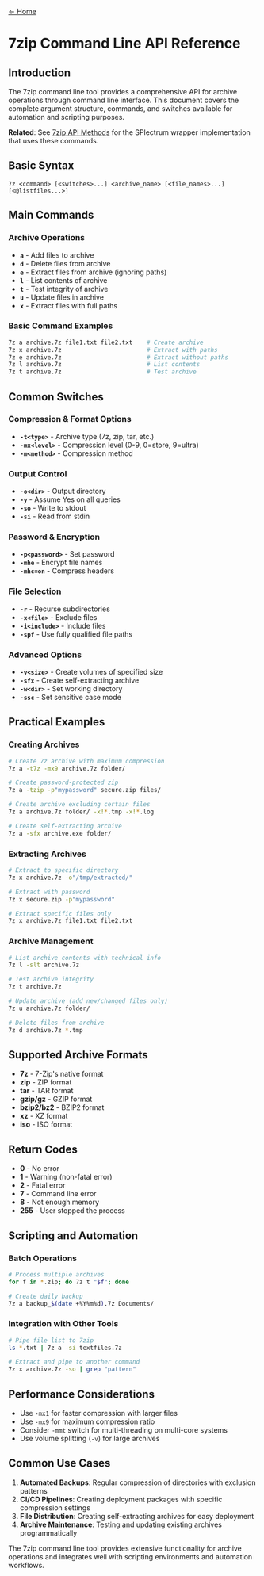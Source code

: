 [← Home](../README.md)

# 7zip Command Line API Reference

## Introduction

The 7zip command line tool provides a comprehensive API for archive operations through command line interface. This document covers the complete argument structure, commands, and switches available for automation and scripting purposes.

**Related**: See [7zip API Methods](7zip-api-methods.md) for the SPlectrum wrapper implementation that uses these commands.

## Basic Syntax

```
7z <command> [<switches>...] <archive_name> [<file_names>...] [<@listfiles...>]
```

## Main Commands

### Archive Operations

- **`a`** - Add files to archive
- **`d`** - Delete files from archive  
- **`e`** - Extract files from archive (ignoring paths)
- **`l`** - List contents of archive
- **`t`** - Test integrity of archive
- **`u`** - Update files in archive
- **`x`** - Extract files with full paths

### Basic Command Examples

```bash
7z a archive.7z file1.txt file2.txt    # Create archive
7z x archive.7z                        # Extract with paths
7z e archive.7z                        # Extract without paths
7z l archive.7z                        # List contents
7z t archive.7z                        # Test archive
```

## Common Switches

### Compression & Format Options

- **`-t<type>`** - Archive type (7z, zip, tar, etc.)
- **`-mx<level>`** - Compression level (0-9, 0=store, 9=ultra)
- **`-m<method>`** - Compression method

### Output Control

- **`-o<dir>`** - Output directory
- **`-y`** - Assume Yes on all queries
- **`-so`** - Write to stdout
- **`-si`** - Read from stdin

### Password & Encryption

- **`-p<password>`** - Set password
- **`-mhe`** - Encrypt file names
- **`-mhc=on`** - Compress headers

### File Selection

- **`-r`** - Recurse subdirectories
- **`-x<file>`** - Exclude files
- **`-i<include>`** - Include files
- **`-spf`** - Use fully qualified file paths

### Advanced Options

- **`-v<size>`** - Create volumes of specified size
- **`-sfx`** - Create self-extracting archive
- **`-w<dir>`** - Set working directory
- **`-ssc`** - Set sensitive case mode

## Practical Examples

### Creating Archives

```bash
# Create 7z archive with maximum compression
7z a -t7z -mx9 archive.7z folder/

# Create password-protected zip
7z a -tzip -p"mypassword" secure.zip files/

# Create archive excluding certain files
7z a archive.7z folder/ -x!*.tmp -x!*.log

# Create self-extracting archive
7z a -sfx archive.exe folder/
```

### Extracting Archives

```bash
# Extract to specific directory
7z x archive.7z -o"/tmp/extracted/"

# Extract with password
7z x secure.zip -p"mypassword"

# Extract specific files only
7z x archive.7z file1.txt file2.txt
```

### Archive Management

```bash
# List archive contents with technical info
7z l -slt archive.7z

# Test archive integrity
7z t archive.7z

# Update archive (add new/changed files only)
7z u archive.7z folder/

# Delete files from archive
7z d archive.7z *.tmp
```

## Supported Archive Formats

- **7z** - 7-Zip's native format
- **zip** - ZIP format
- **tar** - TAR format
- **gzip/gz** - GZIP format
- **bzip2/bz2** - BZIP2 format
- **xz** - XZ format
- **iso** - ISO format

## Return Codes

- **0** - No error
- **1** - Warning (non-fatal error)
- **2** - Fatal error
- **7** - Command line error
- **8** - Not enough memory
- **255** - User stopped the process

## Scripting and Automation

### Batch Operations

```bash
# Process multiple archives
for f in *.zip; do 7z t "$f"; done

# Create daily backup
7z a backup_$(date +%Y%m%d).7z Documents/
```

### Integration with Other Tools

```bash
# Pipe file list to 7zip
ls *.txt | 7z a -si textfiles.7z

# Extract and pipe to another command
7z x archive.7z -so | grep "pattern"
```

## Performance Considerations

- Use `-mx1` for faster compression with larger files
- Use `-mx9` for maximum compression ratio
- Consider `-mmt` switch for multi-threading on multi-core systems
- Use volume splitting (`-v`) for large archives

## Common Use Cases

1. **Automated Backups**: Regular compression of directories with exclusion patterns
2. **CI/CD Pipelines**: Creating deployment packages with specific compression settings
3. **File Distribution**: Creating self-extracting archives for easy deployment
4. **Archive Maintenance**: Testing and updating existing archives programmatically

The 7zip command line tool provides extensive functionality for archive operations and integrates well with scripting environments and automation workflows.